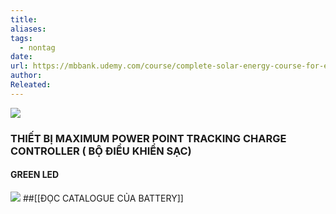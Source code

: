 ```yaml
---
title:
aliases:
tags:
  - nontag
date:
url: https://mbbank.udemy.com/course/complete-solar-energy-course-for-electrical-engineering/learn/lecture/37461766#overview
author:
Releated:
---
```


![](https://res.cloudinary.com/dcqf82eor/image/upload/f_auto/v1758606064/civil%203D/f7zhgwmlj63gucn59txg.png)
### THIẾT BỊ MAXIMUM POWER POINT TRACKING CHARGE CONTROLLER ( BỘ ĐIỀU KHIỂN SẠC)


#### GREEN  LED 
![](https://res.cloudinary.com/dcqf82eor/image/upload/f_auto/v1758606313/civil%203D/ho3l1wufwqtsjsxykv4n.png)
##[[ĐỌC CATALOGUE CỦA BATTERY]]